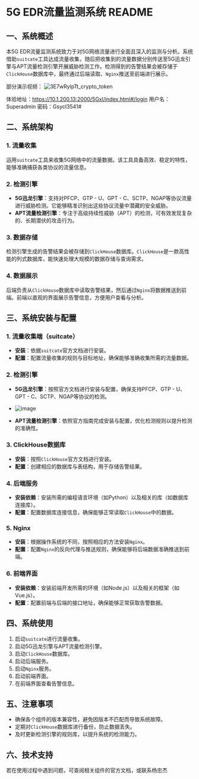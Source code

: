 # 5G EDR流量监测系统 README

## 一、系统概述
本5G EDR流量监测系统致力于对5G网络流量进行全面且深入的监测与分析。系统借助`suitcate`工具达成流量收集，随后把收集到的流量数据分别传送至5G迅龙引擎与APT流量检测引擎开展威胁检测工作。检测得到的告警结果会被存储于`ClickHouse`数据库中，最终通过后端读取、`Nginx`推送至前端进行展示。

部分演示视频：
![3E7wRylpTt_crypto_token](https://github.com/user-attachments/assets/78df8e65-347a-475a-9f31-de4058314eef)

体验地址：https://10.1.200.13:2000/5Gxl/index.html#/login
用户名：Superadmin
密码：Gsycl3541#
​

## 二、系统架构
### 1. 流量收集
运用`suitcate`工具来收集5G网络中的流量数据。该工具具备高效、稳定的特性，能够准确捕获各类协议的流量信息。

### 2. 检测引擎
- **5G迅龙引擎**：支持对PFCP、GTP - U、GPT - C、SCTP、NGAP等协议流量进行威胁检测。它能够精准识别出这些协议流量中潜藏的安全威胁。
- **APT流量检测引擎**：专注于高级持续性威胁（APT）的检测，可有效发现复杂的、长期潜伏的攻击行为。

### 3. 数据存储
检测引擎生成的告警结果会被存储到`ClickHouse`数据库。`ClickHouse`是一款高性能的列式数据库，能快速处理大规模的数据存储与查询需求。

### 4. 数据展示
后端负责从`ClickHouse`数据库中读取告警结果，然后通过`Nginx`将数据推送到前端。前端以直观的界面展示告警信息，方便用户查看与分析。

## 三、系统安装与配置

### 1. 流量收集端（suitcate）
- **安装**：依据`suitcate`官方文档进行安装。
- **配置**：配置流量收集的规则与目标地址，确保能够准确收集所需的流量数据。

### 2. 检测引擎
- **5G迅龙引擎**：按照官方文档进行安装与配置，确保支持PFCP、GTP - U、GPT - C、SCTP、NGAP等协议的检测。
- ![image](https://github.com/user-attachments/assets/5f47949e-16df-4c1e-ab66-ed681d7bc243)

- **APT流量检测引擎**：依照官方指南完成安装与配置，优化检测规则以提升检测的准确性。

### 3. ClickHouse数据库
- **安装**：按照`ClickHouse`官方文档进行安装。
- **配置**：创建相应的数据库与表结构，用于存储告警结果。

### 4. 后端服务
- **安装依赖**：安装所需的编程语言环境（如Python）以及相关的库（如数据库连接库）。
- **配置**：配置数据库连接信息，确保能够正常读取`ClickHouse`中的数据。

### 5. Nginx
- **安装**：根据操作系统的不同，按照相应的方法安装`Nginx`。
- **配置**：配置`Nginx`的反向代理与推送规则，确保能够将后端数据准确推送到前端。

### 6. 前端界面
- **安装依赖**：安装前端开发所需的环境（如Node.js）以及相关的框架（如Vue.js）。
- **配置**：配置前端与后端的接口地址，确保能够正常获取告警数据。

## 四、系统使用
1. 启动`suitcate`进行流量收集。
2. 启动5G迅龙引擎与APT流量检测引擎。
3. 启动`ClickHouse`数据库。
4. 启动后端服务。
5. 启动`Nginx`服务。
6. 启动前端界面。
7. 在前端界面查看告警信息。

## 五、注意事项
- 确保各个组件的版本兼容性，避免因版本不匹配而导致系统故障。
- 定期对`ClickHouse`数据库进行备份，防止数据丢失。
- 及时更新检测引擎的规则库，以提升系统的检测能力。

## 六、技术支持
若在使用过程中遇到问题，可查阅相关组件的官方文档，或联系杨忠杰
